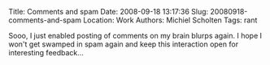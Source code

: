 Title: Comments and spam
Date: 2008-09-18 13:17:36
Slug: 20080918-comments-and-spam
Location: Work
Authors: Michiel Scholten
Tags: rant

<p>Sooo, I just enabled posting of comments on my brain blurps again. I hope I won't get swamped in spam again and keep this interaction open for interesting feedback...</p>
